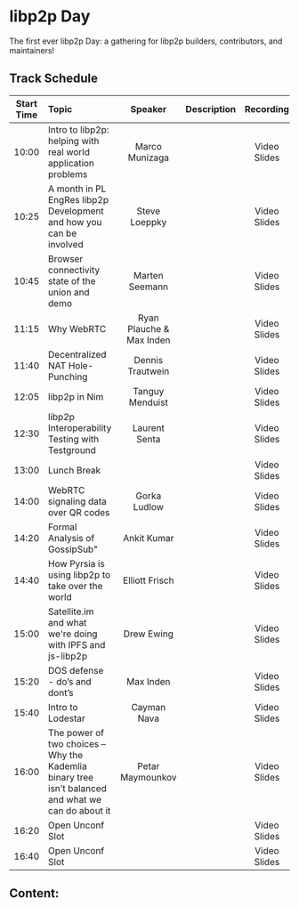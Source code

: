 # libp2p Day

The first ever libp2p Day: a gathering for libp2p builders, contributors, and maintainers!

## Track Schedule

| Start Time | Topic | Speaker | Description | Recording |
| :------:   | :---- | :-----: | :---------- | :-------: |
| 10:00 | Intro to libp2p: helping with real world application problems | Marco Munizaga |  | Video<br>Slides |
| 10:25 | A month in PL EngRes libp2p Development and how you can be involved | Steve Loeppky |  | Video<br>Slides |
| 10:45 | Browser connectivity state of the union and demo | Marten Seemann |  | Video<br>Slides |
| 11:15 | Why WebRTC | Ryan Plauche & Max Inden |  | Video<br>Slides |
| 11:40 | Decentralized NAT Hole-Punching | Dennis Trautwein |  | Video<br>Slides |
| 12:05 | libp2p in Nim | Tanguy Menduist |  | Video<br>Slides |
| 12:30 | libp2p Interoperability Testing with Testground | Laurent Senta |  | Video<br>Slides |
| 13:00 | Lunch Break |  |  | Video<br>Slides |
| 14:00 | WebRTC signaling data over QR codes | Gorka Ludlow |  | Video<br>Slides |
| 14:20 | Formal Analysis of GossipSub" | Ankit Kumar |  | Video<br>Slides |
| 14:40 | How Pyrsia is using libp2p to take over the world | Elliott Frisch |  | Video<br>Slides |
| 15:00 | Satellite.im and what we're doing with IPFS and js-libp2p | Drew Ewing |  | Video<br>Slides |
| 15:20 | DOS defense - do’s and dont’s | Max Inden |  | Video<br>Slides |
| 15:40 | Intro to Lodestar | Cayman Nava |  | Video<br>Slides |
| 16:00 | The power of two choices – Why the Kademlia binary tree isn’t balanced and what we can do about it | Petar Maymounkov |  | Video<br>Slides |
| 16:20 | Open Unconf Slot |  |  | Video<br>Slides |
| 16:40 | Open Unconf Slot |  |  | Video<br>Slides |

## Content:
